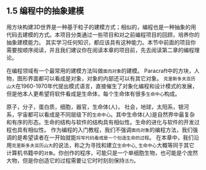 ## 1.5 编程中的抽象建模
用方块构建3D世界是一种基于粒子的建模方式；相似的，编程也是一种抽象的用代码去建模的方式。本项目分类通过一些项目和对之前编程项目的回顾，培养你的抽象建模能力。 其实学习任何知识，都应该具有这种能力。本节中前面的项目你需要按顺序阅读，并且我们建议你在阅读本章的项目前，先去阅读第二章的编程理论。

在编程领域有一个最常用的建模方法叫做`面向对象`的建模。 Paracraft中的方块，人物，图形界面都可以看成是对象，对象的内部还可以有其它对象。 `克里斯多夫亚历山大`在1960-1970年代提出模式语言，直接催生了对象化编程和设计模式的发展，但是他本人更希望将软件看成是生命体，每个生命体有很多`生命中心`构成。

原子，分子，蛋白质，细胞，器官，生命体(人)， 社会，地球，太阳系，银河系，宇宙都可以看成是不同层级下的`生命中心`。其中生命体(人)是自然界中最复杂和有序的形态。生命的结构与软件的结构具有相似性。生命的进化与软件的开发过程也具有相似性。 作为编程的入门教程，我们不强调`面向对象`的编程方法，我们强调的是希望读者在一开始就能`将写代码看成是一个创造生命的过程`。 在本章中，我们沿用`克里斯多夫亚历山大`的说法，称之为寻找和建立`生命中心`, `生命中心`大概等同于其它计算机书籍中的`对象`。你创作的程序，可能只是一个单细胞生物，也可能是个庞然大物，但是你创造它的过程需要让它时时刻刻保持`活力`。